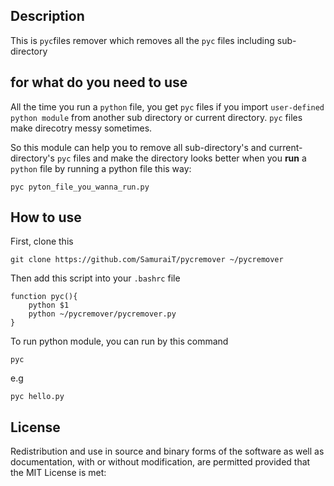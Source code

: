 Description
---------
This is `pyc`files remover which removes all the `pyc` files including sub-directory

for what do you need to use
------------
All the time you run a `python` file, you get `pyc` files
if you import `user-defined python module` from another sub directory or current directory.
`pyc` files make direcotry messy sometimes.

So this module can help you to remove all sub-directory's and current-directory's `pyc` files and make the directory looks better when you **run** a `python` file 
by running a python file this way:
```
pyc pyton_file_you_wanna_run.py
```

How to use
-----------
First, clone this
```git
git clone https://github.com/SamuraiT/pycremover ~/pycremover
```
Then add this script into your `.bashrc` file
```
function pyc(){
    python $1
    python ~/pycremover/pycremover.py 
}
```
To run python module, you can run by this command
```
pyc
```

e.g
```
pyc hello.py
```
License
-------
Redistribution and use in source and binary forms of the software as well as documentation, with or without modification, are permitted provided that the MIT License is met:

